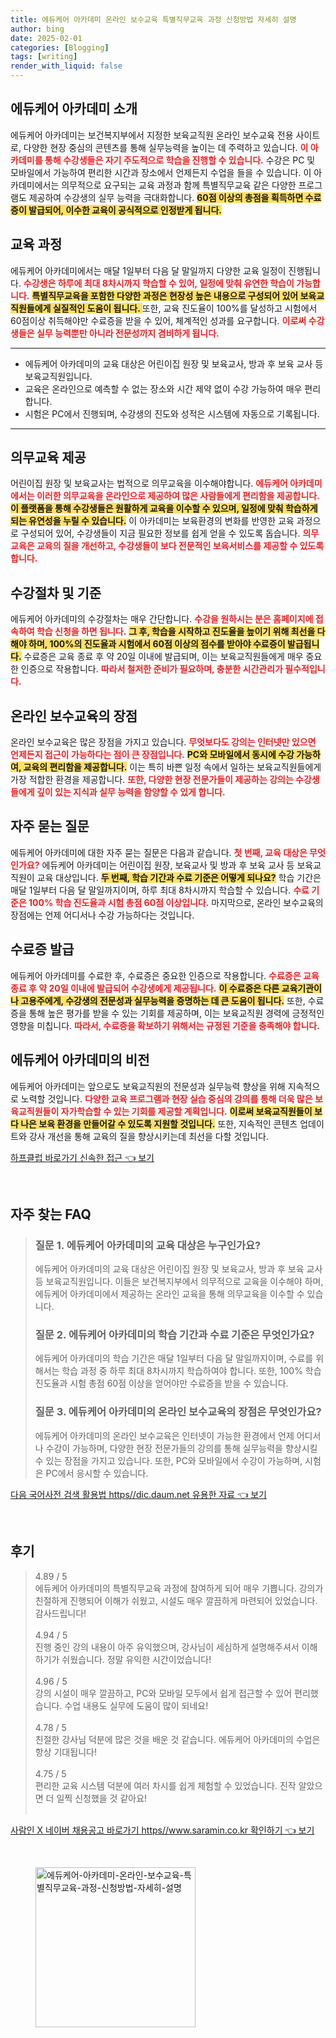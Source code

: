 ```yaml
---
title: 에듀케어 아카데미 온라인 보수교육 특별직무교육 과정 신청방법 자세히 설명
author: bing
date: 2025-02-01
categories: [Blogging]
tags: [writing]
render_with_liquid: false
---
```



<h2 id='에듀케어_아카데미_소개'>에듀케어 아카데미 소개</h2>

<p>에듀케어 아카데미는 보건복지부에서 지정한 보육교직원 온라인 보수교육 전용 사이트로, 다양한 현장 중심의 콘텐츠를 통해 실무능력을 높이는 데 주력하고 있습니다. <b><span style="color: #ee2323;">이 아카데미를 통해 수강생들은 자기 주도적으로 학습을 진행할 수 있습니다.</span></b> 수강은 PC 및 모바일에서 가능하여 편리한 시간과 장소에서 언제든지 수업을 들을 수 있습니다. 이 아카데미에서는 의무적으로 요구되는 교육 과정과 함께 특별직무교육 같은 다양한 프로그램도 제공하여 수강생의 실무 능력을 극대화합니다. <b><span style="background-color: #ffe066;">60점 이상의 총점을 획득하면 수료증이 발급되어, 이수한 교육이 공식적으로 인정받게 됩니다.</span></b></p>

<h2 id='교육_과정'>교육 과정</h2>

<p>에듀케어 아카데미에서는 매달 1일부터 다음 달 말일까지 다양한 교육 일정이 진행됩니다. <b><span style="color: #ee2323;">수강생은 하루에 최대 8차시까지 학습할 수 있어, 일정에 맞춰 유연한 학습이 가능합니다.</span></b> <b><span style="background-color: #ffe066;">특별직무교육을 포함한 다양한 과정은 현장성 높은 내용으로 구성되어 있어 보육교직원들에게 실질적인 도움이 됩니다. </span></b> 또한, 교육 진도율이 100%를 달성하고 시험에서 60점이상 취득해야만 수료증을 받을 수 있어, 체계적인 성과를 요구합니다. <b><span style="color: #ee2323;">이로써 수강생들은 실무 능력뿐만 아니라 전문성까지 겸비하게 됩니다.</span></b></p>

<hr />

<ul>
    <li>에듀케어 아카데미의 교육 대상은 어린이집 원장 및 보육교사, 방과 후 보육 교사 등 보육교직원입니다.</li>
    <li>교육은 온라인으로 예측할 수 없는 장소와 시간 제약 없이 수강 가능하여 매우 편리합니다.</li>
    <li>시험은 PC에서 진행되며, 수강생의 진도와 성적은 시스템에 자동으로 기록됩니다.</li>
</ul>

<hr />

<h2 id='의무교육_제공'>의무교육 제공</h2>

<p>어린이집 원장 및 보육교사는 법적으로 의무교육을 이수해야합니다. <b><span style="color: #ee2323;">에듀케어 아카데미에서는 이러한 의무교육을 온라인으로 제공하여 많은 사람들에게 편리함을 제공합니다.</span></b> <b><span style="background-color: #ffe066;">이 플랫폼을 통해 수강생들은 원활하게 교육을 이수할 수 있으며, 일정에 맞춰 학습하게 되는 유연성을 누릴 수 있습니다.</span></b> 이 아카데미는 보육환경의 변화를 반영한 교육 과정으로 구성되어 있어, 수강생들이 지금 필요한 정보를 쉽게 얻을 수 있도록 돕습니다. <b><span style="color: #ee2323;">의무교육은 교육의 질을 개선하고, 수강생들이 보다 전문적인 보육서비스를 제공할 수 있도록 합니다.</span></b></p>

<h2 id='수강절차_및_기준'>수강절차 및 기준</h2>

<p>에듀케어 아카데미의 수강절차는 매우 간단합니다. <b><span style="color: #ee2323;">수강을 원하시는 분은 홈페이지에 접속하여 학습 신청을 하면 됩니다.</span></b> <b><span style="background-color: #ffe066;">그 후, 학습을 시작하고 진도율을 높이기 위해 최선을 다해야 하며, 100%의 진도율과 시험에서 60점 이상의 점수를 받아야 수료증이 발급됩니다.</span></b> 수료증은 교육 종료 후 약 20일 이내에 발급되며, 이는 보육교직원들에게 매우 중요한 인증으로 작용합니다. <b><span style="color: #ee2323;">따라서 철저한 준비가 필요하며, 충분한 시간관리가 필수적입니다.</span></b></p>

<h2 id='온라인_보수교육의_장점'>온라인 보수교육의 장점</h2>

<p>온라인 보수교육은 많은 장점을 가지고 있습니다. <b><span style="color: #ee2323;">무엇보다도 강의는 인터넷만 있으면 언제든지 접근이 가능하다는 점이 큰 장점입니다.</span></b> <b><span style="background-color: #ffe066;">PC와 모바일에서 동시에 수강 가능하여, 교육의 편리함을 제공합니다.</span></b> 이는 특히 바쁜 일정 속에서 일하는 보육교직원들에게 가장 적합한 환경을 제공합니다. <b><span style="color: #ee2323;">또한, 다양한 현장 전문가들이 제공하는 강의는 수강생들에게 깊이 있는 지식과 실무 능력을 함양할 수 있게 합니다.</span></b></p>

<h2 id='자주_묻는_질문'>자주 묻는 질문</h2>

<p>에듀케어 아카데미에 대한 자주 묻는 질문은 다음과 같습니다. <b><span style="color: #ee2323;">첫 번째, 교육 대상은 무엇인가요?</span></b> 에듀케어 아카데미는 어린이집 원장, 보육교사 및 방과 후 보육 교사 등 보육교직원이 교육 대상입니다. <b><span style="background-color: #ffe066;">두 번째, 학습 기간과 수료 기준은 어떻게 되나요?</span></b> 학습 기간은 매달 1일부터 다음 달 말일까지이며, 하루 최대 8차시까지 학습할 수 있습니다. <b><span style="color: #ee2323;">수료 기준은 100% 학습 진도율과 시험 총점 60점 이상입니다.</span></b> 마지막으로, 온라인 보수교육의 장점에는 언제 어디서나 수강 가능하다는 것입니다.</p>

<h2 id='수료증_발급'>수료증 발급</h2>

<p>에듀케어 아카데미를 수료한 후, 수료증은 중요한 인증으로 작용합니다. <b><span style="color: #ee2323;">수료증은 교육 종료 후 약 20일 이내에 발급되어 수강생에게 제공됩니다.</span></b> <b><span style="background-color: #ffe066;">이 수료증은 다른 교육기관이나 고용주에게, 수강생의 전문성과 실무능력을 증명하는 데 큰 도움이 됩니다.</span></b> 또한, 수료증을 통해 높은 평가를 받을 수 있는 기회를 제공하며, 이는 보육교직원 경력에 긍정적인 영향을 미칩니다. <b><span style="color: #ee2323;">따라서, 수료증을 확보하기 위해서는 규정된 기준을 충족해야 합니다.</span></b></p>

<h2 id='에듀케어_아카데미의_비전'>에듀케어 아카데미의 비전</h2>

<p>에듀케어 아카데미는 앞으로도 보육교직원의 전문성과 실무능력 향상을 위해 지속적으로 노력할 것입니다. <b><span style="color: #ee2323;">다양한 교육 프로그램과 현장 실습 중심의 강의를 통해 더욱 많은 보육교직원들이 자가학습할 수 있는 기회를 제공할 계획입니다.</span></b> <b><span style="background-color: #ffe066;">이로써 보육교직원들이 보다 나은 보육 환경을 만들어갈 수 있도록 지원할 것입니다.</span></b> 또한, 지속적인 콘텐츠 업데이트와 강사 개선을 통해 교육의 질을 향상시키는데 최선을 다할 것입니다.</p>


<p><a class="click-button" title="하프클럽 바로가기 신속한 접근" href="https://adkhouse.github.io/posts/%ED%95%98%ED%94%84%ED%81%B4%EB%9F%BD-%EB%B0%94%EB%A1%9C%EA%B0%80%EA%B8%B0-%EC%8B%A0%EC%86%8D%ED%95%9C-%EC%A0%91%EA%B7%BC/" rel="dofollow">하프클럽 바로가기 신속한 접근 👈 보기</a></p><br>
<h2 id='자주_찾는_FAQ'>자주 찾는 FAQ</h2>
<div itemscope="" itemtype="https://schema.org/FAQPage"> 
<blockquote> 
<div itemscope="" itemprop="mainEntity" itemtype="https://schema.org/Question"> 
<h3 itemprop="name">질문 1. 에듀케어 아카데미의 교육 대상은 누구인가요?</h3> 
<div itemscope="" itemprop="acceptedAnswer" itemtype="https://schema.org/Answer"> 
<span itemprop="text"> 
<p>에듀케어 아카데미의 교육 대상은 어린이집 원장 및 보육교사, 방과 후 보육 교사 등 보육교직원입니다. 이들은 보건복지부에서 의무적으로 교육을 이수해야 하며, 에듀케어 아카데미에서 제공하는 온라인 교육을 통해 의무교육을 이수할 수 있습니다.</p> 
</span> 
</div> 
</div> 

<div itemscope="" itemprop="mainEntity" itemtype="https://schema.org/Question"> 
<h3 itemprop="name">질문 2. 에듀케어 아카데미의 학습 기간과 수료 기준은 무엇인가요?</h3> 
<div itemscope="" itemprop="acceptedAnswer" itemtype="https://schema.org/Answer"> 
<span itemprop="text"> 
<p>에듀케어 아카데미의 학습 기간은 매달 1일부터 다음 달 말일까지이며, 수료를 위해서는 학습 과정 중 하루 최대 8차시까지 학습하여야 합니다. 또한, 100% 학습 진도율과 시험 총점 60점 이상을 얻어야만 수료증을 받을 수 있습니다.</p> 
</span> 
</div> 
</div> 

<div itemscope="" itemprop="mainEntity" itemtype="https://schema.org/Question"> 
<h3 itemprop="name">질문 3. 에듀케어 아카데미의 온라인 보수교육의 장점은 무엇인가요?</h3> 
<div itemscope="" itemprop="acceptedAnswer" itemtype="https://schema.org/Answer"> 
<span itemprop="text"> 
<p>에듀케어 아카데미의 온라인 보수교육은 인터넷이 가능한 환경에서 언제 어디서나 수강이 가능하며, 다양한 현장 전문가들의 강의를 통해 실무능력을 향상시킬 수 있는 장점을 가지고 있습니다. 또한, PC와 모바일에서 수강이 가능하며, 시험은 PC에서 응시할 수 있습니다.</p> 
</span> 
</div> 
</div> 
</blockquote> 
</div>
<p><a class="click-button" title="다음 국어사전 검색 활용법 https//dic.daum.net 유용한 자료" href="https://adkhouse.github.io/posts/%EB%8B%A4%EC%9D%8C-%EA%B5%AD%EC%96%B4%EC%82%AC%EC%A0%84-%EA%B2%80%EC%83%89-%ED%99%9C%EC%9A%A9%EB%B2%95-httpsdic.daum.net-%EC%9C%A0%EC%9A%A9%ED%95%9C-%EC%9E%90%EB%A3%8C/" rel="dofollow">다음 국어사전 검색 활용법 https//dic.daum.net 유용한 자료 👈 보기</a></p><br>
<h2 id='후기'>후기</h2>
<div itemscope itemtype="https://schema.org/Product">
  <blockquote>
  <div itemprop="review" itemscope itemtype="https://schema.org/Review">
      <div itemprop="reviewRating" itemscope itemtype="https://schema.org/Rating"> <span itemprop="ratingValue">4.89</span> / <span itemprop="bestRating">5</span> </div>
      <span itemprop="reviewBody">에듀케어 아카데미의 특별직무교육 과정에 참여하게 되어 매우 기쁩니다. 강의가 친절하게 진행되어 이해가 쉬웠고, 시설도 매우 깔끔하게 마련되어 있었습니다. 감사드립니다!</span>
  </div>
  <br>
  <div itemprop="review" itemscope itemtype="https://schema.org/Review">
      <div itemprop="reviewRating" itemscope itemtype="https://schema.org/Rating"> <span itemprop="ratingValue">4.94</span> / <span itemprop="bestRating">5</span> </div>
      <span itemprop="reviewBody">진행 중인 강의 내용이 아주 유익했으며, 강사님이 세심하게 설명해주셔서 이해하기가 쉬웠습니다. 정말 유익한 시간이었습니다!</span>
  </div>
  <br>
  <div itemprop="review" itemscope itemtype="https://schema.org/Review">
      <div itemprop="reviewRating" itemscope itemtype="https://schema.org/Rating"> <span itemprop="ratingValue">4.96</span> / <span itemprop="bestRating">5</span> </div>
      <span itemprop="reviewBody">강의 시설이 매우 깔끔하고, PC와 모바일 모두에서 쉽게 접근할 수 있어 편리했습니다. 수업 내용도 실무에 도움이 많이 되네요!</span>
  </div>
  <br>
  <div itemprop="review" itemscope itemtype="https://schema.org/Review">
      <div itemprop="reviewRating" itemscope itemtype="https://schema.org/Rating"> <span itemprop="ratingValue">4.78</span> / <span itemprop="bestRating">5</span> </div>
      <span itemprop="reviewBody">친절한 강사님 덕분에 많은 것을 배운 것 같습니다. 에듀케어 아카데미의 수업은 항상 기대됩니다!</span>
  </div>
  <br>
  <div itemprop="review" itemscope itemtype="https://schema.org/Review">
      <div itemprop="reviewRating" itemscope itemtype="https://schema.org/Rating"> <span itemprop="ratingValue">4.75</span> / <span itemprop="bestRating">5</span> </div>
      <span itemprop="reviewBody">편리한 교육 시스템 덕분에 여러 차시를 쉽게 체험할 수 있었습니다. 진작 알았으면 더 일찍 신청했을 것 같아요!</span>
  </div>
  <br>
  </blockquote>
</div>
<p><a class="click-button" title="사람인 X 네이버 채용공고 바로가기 https//www.saramin.co.kr 확인하기" href="https://adkhouse.github.io/posts/%EC%82%AC%EB%9E%8C%EC%9D%B8-X-%EB%84%A4%EC%9D%B4%EB%B2%84-%EC%B1%84%EC%9A%A9%EA%B3%B5%EA%B3%A0-%EB%B0%94%EB%A1%9C%EA%B0%80%EA%B8%B0-httpswww.saramin.co.kr-%ED%99%95%EC%9D%B8%ED%95%98%EA%B8%B0/" rel="dofollow">사람인 X 네이버 채용공고 바로가기 https//www.saramin.co.kr 확인하기 👈 보기</a></p><br>
<figure class="image"><img src="https://adkhouse.github.io/assets/img/thumbnail/에듀케어-아카데미-온라인-보수교육-특별직무교육-과정-신청방법-자세히-설명.webp" alt="에듀케어-아카데미-온라인-보수교육-특별직무교육-과정-신청방법-자세히-설명" width="256" height="256"></figure>